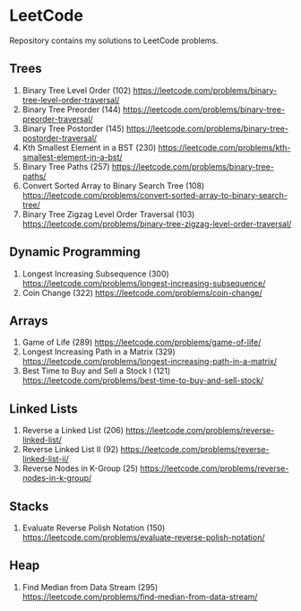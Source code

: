 # LeetCode
Repository contains my solutions to LeetCode problems.

## Trees
1. Binary Tree Level Order (102)
https://leetcode.com/problems/binary-tree-level-order-traversal/
2. Binary Tree Preorder (144)
https://leetcode.com/problems/binary-tree-preorder-traversal/
3. Binary Tree Postorder (145)
https://leetcode.com/problems/binary-tree-postorder-traversal/
4. Kth Smallest Element in a BST (230) 
https://leetcode.com/problems/kth-smallest-element-in-a-bst/
5. Binary Tree Paths (257)
https://leetcode.com/problems/binary-tree-paths/
6. Convert Sorted Array to Binary Search Tree (108)
https://leetcode.com/problems/convert-sorted-array-to-binary-search-tree/
7. Binary Tree Zigzag Level Order Traversal (103)
https://leetcode.com/problems/binary-tree-zigzag-level-order-traversal/

## Dynamic Programming
1. Longest Increasing Subsequence (300) 
https://leetcode.com/problems/longest-increasing-subsequence/
2. Coin Change (322)
https://leetcode.com/problems/coin-change/

## Arrays
1. Game of Life (289) 
https://leetcode.com/problems/game-of-life/ 
2. Longest Increasing Path in a Matrix (329)
https://leetcode.com/problems/longest-increasing-path-in-a-matrix/
3. Best Time to Buy and Sell a Stock I (121)
https://leetcode.com/problems/best-time-to-buy-and-sell-stock/

## Linked Lists
1. Reverse a Linked List (206) 
https://leetcode.com/problems/reverse-linked-list/
2. Reverse Linked List II (92)
https://leetcode.com/problems/reverse-linked-list-ii/
3. Reverse Nodes in K-Group (25)
https://leetcode.com/problems/reverse-nodes-in-k-group/

## Stacks
1. Evaluate Reverse Polish Notation (150)
https://leetcode.com/problems/evaluate-reverse-polish-notation/

## Heap
1. Find Median from Data Stream (295)
https://leetcode.com/problems/find-median-from-data-stream/
